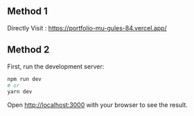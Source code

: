 ## Method 1

Directly Visit : https://portfolio-mu-gules-84.vercel.app/

## Method 2

First, run the development server:

```bash
npm run dev
# or
yarn dev
```

Open [http://localhost:3000](http://localhost:3000) with your browser to see the result.
